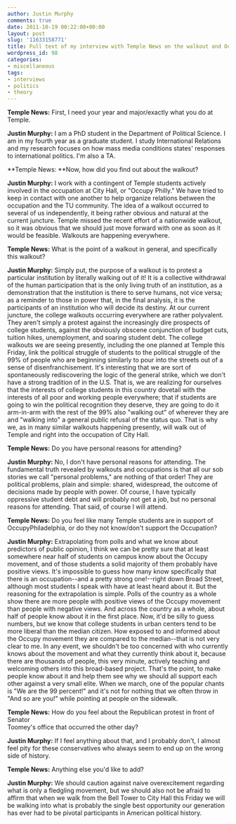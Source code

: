 ```yaml
---
author: Justin Murphy
comments: true
date: 2011-10-19 00:22:00+00:00
layout: post
slug: '11633158771'
title: Full text of my interview with Temple News on the walkout and Occupy Philly
wordpress_id: 98
categories:
- miscellaneous
tags:
- interviews
- politics
- theory
---
```


**Temple News:** First, I need your year and major/exactly what you do at Temple.




  
**Justin Murphy:** I am a PhD student in the Department of Political Science. I am in my fourth year as a graduate student. I study International Relations and my research focuses on how mass media conditions states' responses to international politics. I'm also a TA.




**Temple News: **Now, how did you find out about the walkout?




**Justin Murphy:** I work with a contingent of Temple students actively involved in the occupation at City Hall, or "Occupy Philly." We have tried to keep in contact with one another to help organize relations between the occupation and the TU community. The idea of a walkout occurred to several of us independently, it being rather obvious and natural at the current juncture. Temple missed the recent effort of a nationwide walkout, so it was obvious that we should just move forward with one as soon as it would be feasible. Walkouts are happening everywhere.




**Temple News:** What is the point of a walkout in general, and specifically this walkout?




**Justin Murphy:** Simply put, the purpose of a walkout is to protest a particular institution by literally walking out of it! It is a collective withdrawal of the human participation that is the only living truth of an institution, as a demonstration that the institution is there to serve humans, not vice versa; as a reminder to those in power that, in the final analysis, it is the participants of an institution who will decide its destiny. At our current juncture, the college walkouts occurring everywhere are rather polyvalent. They aren't simply a protest against the increasingly dire prospects of college students, against the obviously obscene conjunction of budget cuts, tuition hikes, unemployment, and soaring student debt. The college walkouts we are seeing presently, including the one planned at Temple this Friday, link the political struggle of students to the political struggle of the 99% of people who are beginning similarly to pour into the streets out of a sense of disenfranchisement. It's interesting that we are sort of spontaneously rediscovering the logic of the general strike, which we don't have a strong tradition of in the U.S. That is, we are realizing for ourselves that the interests of college students in this country dovetail with the interests of all poor and working people everywhere; that if students are going to win the political recognition they deserve, they are going to do it arm-in-arm with the rest of the 99% also "walking out" of wherever they are and "walking into" a general public refusal of the status quo. That is why we, as in many similar walkouts happening presently, will walk out of Temple and right into the occupation of City Hall.




**Temple News:** Do you have personal reasons for attending?




**Justin Murphy:** No, I don't have personal reasons for attending. The fundamental truth revealed by walkouts and occupations is that all our sob stories we call "personal problems," are nothing of that order! They are political problems, plain and simple: shared, widespread, the outcome of decisions made by people with power. Of course, I have typically oppressive student debt and will probably not get a job, but no personal reasons for attending. That said, of course I will attend.




**Temple News:** Do you feel like many Temple students are in support of OccupyPhiladelphia, or do they not know/don't support the Occupation?




**Justin Murphy:** Extrapolating from polls and what we know about predictors of public opinion, I think we can be pretty sure that at least somewhere near half of students on campus know about the Occupy movement, and of those students a solid majority of them probably have positive views. It's impossible to guess how many know specifically that there is an occupation--and a pretty strong one!--right down Broad Street, although most students I speak with have at least heard about it. But the reasoning for the extrapolation is simple. Polls of the country as a whole show there are more people with positive views of the Occupy movement than people with negative views. And across the country as a whole, about half of people know about it in the first place. Now, it'd be silly to guess numbers, but we know that college students in urban centers tend to be more liberal than the median citizen. How exposed to and informed about the Occupy movement they are compared to the median--that is not very clear to me. In any event, we shouldn't be too concerned with who currently knows about the movement and what they currently think about it, because there are thousands of people, this very minute, actively teaching and welcoming others into this broad-based project. That's the point, to make people know about it and help them see why we should all support each other against a very small elite. When we march, one of the popular chants is "We are the 99 percent!" and it's not for nothing that we often throw in "And so are you!" while pointing at people on the sidewalk.




**Temple News:** How do you feel about the Republican protest in front of Senator  
Toomey's office that occurred the other day?




**Justin Murphy:** If I feel anything about that, and I probably don't, I almost feel pity for these conservatives who always seem to end up on the wrong side of history.




**Temple News:** Anything else you'd like to add?




**Justin Murphy:** We should caution against naive overexcitement regarding what is only a fledgling movement, but we should also not be afraid to affirm that when we walk from the Bell Tower to City Hall this Friday we will be walking into what is probably the single best opportunity our generation has ever had to be pivotal participants in American political history.